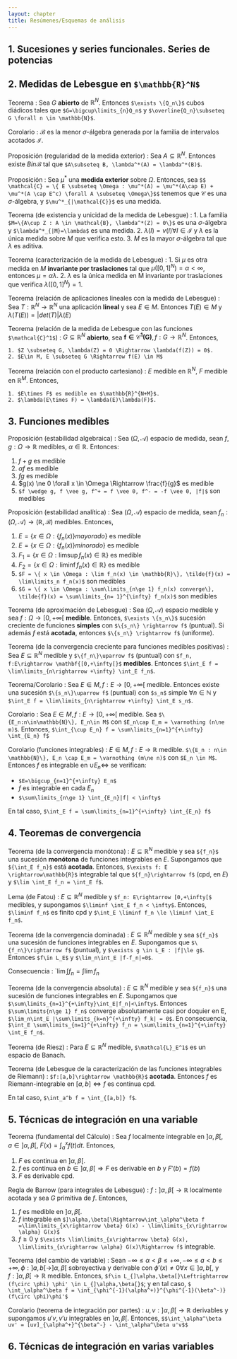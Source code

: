```yaml
---
layout: chapter
title: Resúmenes/Esquemas de análisis
---
```


<style>dt{color:#333;margin-top:0.8em;}</style>

## 1. Sucesiones y series funcionales. Series de potencias

## 2. Medidas de Lebesgue en `$\mathbb{R}^N$`

Teorema
: Sea $G$ **abierto** de $\mathbb{R}^N$. Entonces `$\exists \{Q_n\}$` cubos diádicos
tales que `$G=\bigcup\limits_{n}Q_n$` y `$\overline{Q_n}\subseteq G \forall n \in \mathbb{N}$`.

Corolario
: $\mathcal{B}$ es la menor $\sigma$-álgebra generada por la familia de intervalos
acotados $\mathcal{I}$.

Proposición (regularidad de la medida exterior)
: Sea $A \subseteq \mathbb{R}^N$. Entonces existe $B in \mathcal{B}$ tal que
`$A\subseteq B, \lambda^*(A) = \lambda^*(B)$`.

Proposición
: Sea $\mu^*$ una **medida exterior** sobre $\Omega$. Entonces, sea
`$$ \mathcal{C} = \{ E \subseteq \Omega : \mu^*(A) = \mu^*(A\cap E) + \mu^*(A \cap E^c) \forall A \subseteq \Omega\}$$`
tenemos que $\mathcal{C}$ es una $\sigma$-álgebra, y `$\mu^*_{|\mathcal{C}}$` es una medida.

Teorema (de existencia y unicidad de la medida de Lebesgue)
: 1. La familia `$M=\{A\cup Z : A \in \mathcal{B}, \lambda^*(Z) = 0\}$` es una $\sigma$-álgebra
     y `$\lambda^*_{|M}=\lambda$` es una medida.
  2. $\lambda(I) = v(I) \forall I \in \mathcal{I}$ y $\lambda$ es la única medida sobre
     $M$ que verifica esto.
  3. $M$ es la mayor $\sigma$-álgebra tal que $\lambda$ es aditiva.

Teorema (caracterización de la medida de Lebesgue)
: 1. Si $\mu$ es otra medida en $M$ **invariante por traslaciones** tal que $\mu([0,1]^N)=\alpha < \infty$,
     entonces $\mu = \alpha \lambda$.
  2. $\lambda$ es la única medida en M invariante por traslaciones que verifica $\lambda([0,1]^N)=1$.

Teorema (relación de aplicaciones lineales con la medida de Lebesgue)
: Sea $T: \mathbb{R}^N \rightarrow \mathbb{R}^N$ una aplicación **lineal** y sea $E\in M$. Entonces
  $T(E) \in M$ y $\lambda(T(E))=|det(T)| \lambda(E)$

Teorema (relación de la medida de Lebesgue con las funciones `$\mathcal{C}^1$`)
: $G \subseteq \mathbb{R}^N$ **abierto**, sea $\mathbf{f \in \mathcal{C}^1(G)}, f: G \rightarrow \mathbb{R}^N$. Entonces,

    1. $Z \subseteq G, \lambda(Z) = 0 \Rightarrow \lambda(f(Z)) = 0$.
    2. $E\in M, E \subseteq G \Rightarrow f(E) \in M$

Teorema (relación con el producto cartesiano)
: $E$ medible en $\mathbb{R}^N$, $F$ medible en $\mathbb{R}^M$. Entonces,

    1. $E\times F$ es medible en $\mathbb{R}^{N+M}$.
    2. $\lambda(E\times F) = \lambda(E)\lambda(F)$.


## 3. Funciones medibles

Proposición (estabilidad algebraica)
: Sea $(\Omega, \mathcal{A})$ espacio de medida, sean $f,g:\Omega \rightarrow \mathbb{R}$
  medibles, $\alpha\in\mathbb{R}$. Entonces:

  1. $f+g$ es medible
  1. $\alpha f$ es medible
  1. $f g$ es medible
  1. $g(x) \ne 0 \forall x \in \Omega \Rightarrow \frac{f}{g}$ es medible
  1. `$f \wedge g, f \vee g, f^+ = f \vee 0, f^- = -f \vee 0, |f|$` son medibles

Proposición (estabilidad analítica)
: Sea $(\Omega, \mathcal{A})$ espacio de medida, sean $f_n:(\Omega, \mathcal{A}) \rightarrow (\mathbb{R}, \mathcal{B})$
  medibles. Entonces,

  1. $E = \{ x \in \Omega : \{f_n(x)\} mayorado\}$ es medible
  1. $E = \{ x \in \Omega : \{f_n(x)\} minorado\}$ es medible
  1. $F_1 = \{ x \in \Omega : \limsup f_n(x) \in \mathbb{R}\}$ es medible
  1. $F_2 = \{ x \in \Omega : \liminf f_n(x) \in \mathbb{R}\}$ es medible
  1. `$F = \{ x \in \Omega : \lim f_n(x) \in \mathbb{R}\}, \tilde{f}(x) = \lim\limits_n f_n(x)$` son medibles
  1. `$G = \{ x \in \Omega : \sum\limits_{n\ge 1} f_n(x) converge\}, \tilde{f}(x) = \sum\limits_{n= 1}^{\infty} f_n(x)$` son medibles

Teorema (de aproximación de Lebesgue)
: Sea $(\Omega, \mathcal{A})$ espacio medible y sea $f: \Omega \rightarrow [0,+\infty[$
  **medible**. Entonces, `$\exists \{s_n\}$` sucesión creciente de funciones **simples** con `$\{s_n\} \rightarrow f$` (puntual).
  Si además $f$ está **acotada**, entonces `$\{s_n\} \rightarrow f$` (uniforme).

Teorema (de la convergencia creciente para funciones medibles positivas)
: Sea $E \subseteq \mathbb{R}^N$ medible y `$\{f_n\}\uparrow f$` (puntual) con
  `$f_n, f:E\rightarrow \mathbf{[0,+\infty[}$` **medibles**. Entonces
  `$\int_E f = \lim\limits_{n\rightarrow +\infty} \int_E f_n$`.

Teorema/Corolario
: Sea $E \in M, f: E \rightarrow [0,+\infty[$ medible. Entonces existe una sucesión
  `$\{s_n\}\uparrow f$` (puntual) con `$s_n$` simple $\forall n \in \mathbb{N}$
  y `$\int_E f = \lim\limits_{n\rightarrow +\infty} \int_E s_n$`.

Corolario
: Sea $E \in M, f: E \rightarrow [0,+\infty[$ medible. Sea `$\{E_n:n\in\mathbb{N}\}, E_n\in M$`
  con `$E_n\cap E_m = \varnothing (n\ne m)$`. Entonces, `$\int_{\cup E_n} f = \sum\limits_{n=1}^{+\infty} \int_{E_n} f$`

Corolario (funciones integrables)
: $E \in M, f: E \rightarrow \mathbb{R}$ medible. `$\{E_n : n\in \mathbb{N}\}, E_n \cap E_m = \varnothing (m\ne n)$`
  con `$E_n \in M$`. Entonces $f$ es integrable en $\cup E_n \Leftrightarrow$ se verifican:

  * `$E=\bigcup_{n=1}^{+\infty} E_n$`
  * $f$ es integrable en cada $E_n$
  * `$\sum\limits_{n\ge 1} \int_{E_n}|f| < \infty$`

  En tal caso, `$\int_E f = \sum\limits_{n=1}^{+\infty} \int_{E_n} f$`

## 4. Teoremas de convergencia

Teorema (de la convergencia monótona)
: $E \subseteq \mathbb{R}^N$ medible y sea `${f_n}$` una sucesión **monótona** de
  funciones integrables en $E$. Supongamos que `${\int_E f_n}$` está **acotada**. Entonces,
  `$\exists f: E \rightarrow\mathbb{R}$` integrable tal que `${f_n}\rightarrow f$` (cpd, en $E$)
  y `$\lim \int_E f_n = \int_E f$`.

Lema (de Fatou)
: $E \subseteq \mathbb{R}^N$ medible y `$f_n: E\rightarrow [0,+\infty[$` medibles, y supongamos
  `$\liminf \int_E f_n < \infty$`. Entonces, `$\liminf f_n$` es finito cpd y
  `$\int_E \liminf f_n \le \liminf \int_E f_n$`.

Teorema (de la convergencia dominada)
: $E \subseteq \mathbb{R}^N$ medible y sea `${f_n}$` una sucesión de
  funciones integrables en $E$. Supongamos que `$\{f_n\}\rightarrow f$` (puntual),
  y `$\exists g \in L_E : |f|\le g$`. Entonces `$f\in L_E$` y `$\lim_n\int_E |f-f_n|=0$`.

Consecuencia
: `$\lim\int f_n = \int \lim f_n$

Teorema (de la convergencia absoluta)
: $E \subseteq \mathbb{R}^N$ medible y sea `${f_n}$` una sucesión de
  funciones integrables en $E$. Supongamos que `$\sum\limits_{n=1}^{+\infty}\int_E|f_n|<\infty$`.
  Entonces `$\sum\limits{n\ge 1} f_n$` converge absolutamente casi por doquier en E,
  `$\lim_n\int_E |\sum\limits_{k=n}^{+\infty} f_k| = 0$`. En consecuencia,
  `$\int_E \sum\limits_{n=1}^{+\infty} f_n = \sum\limits_{n=1}^{+\infty} \int_E f_n$`.

Teorema (de Riesz)
: Para $E \subseteq \mathbb{R}^N$ medible, `$\mathcal{L}_E^1$` es un espacio de Banach.

Teorema (de Lebesgue de la caracterización de las funciones integrables de Riemann)
: `$f:[a,b]\rightarrow \mathbb{R}$` **acotada**. Entonces $f$ es Riemann-integrable en
  $[a,b]\Leftrightarrow f$ es continua cpd.

  En tal caso, `$\int_a^b f = \int_{[a,b]} f$`.

## 5. Técnicas de integración en una variable

Teorema (fundamental del Cálculo)
: Sea $f$ localmente integrable en $]\alpha,\beta[$, $a\in ]\alpha,\beta[$,
  $F(x) = \int_a^x f(t)dt$. Entonces,

  1. $F$ es continua en $]\alpha,\beta[$.
  1. $f$ es continua en $b \in ]\alpha,\beta[ \Rightarrow F$ es derivable en $b$
     y $F'(b) = f(b)$
  1. $F$ es derivable cpd.

Regla de Barrow (para integrales de Lebesgue)
: $f:]\alpha,\beta[\rightarrow\mathbb{R}$ localmente acotada y sea $G$ primitiva de $f$. Entonces,

  1. $f$ es medible en $]\alpha,\beta[$.
  1. $f$ integrable en `$]\alpha,\beta[\Rightarrow\int_\alpha^\beta f =\lim\limits_{x\rightarrow \beta} G(x) - \lim\limits_{x\rightarrow \alpha} G(x)$`
  1. $f\ge 0$ y `$\exists \lim\limits_{x\rightarrow \beta} G(x), \lim\limits_{x\rightarrow \alpha} G(x)\Rightarrow f$`
     integrable.

Teorema (del cambio de variable)
: Sean $-\infty \le \alpha < \beta \le +\infty, -\infty \le a < b \le +\infty, \phi: ]a,b[\rightarrow ]\alpha,\beta[$
  sobreyectiva y derivable con $\phi'(x) \ne 0 \forall x \in ]a,b[$, y $f:]\alpha,\beta[\rightarrow \mathbb{R}$
  medible. Entonces, `$f\in L_{]\alpha,\beta[}\Leftrightarrow (f\circ \phi) \phi' \in L_{]\alpha,\beta[}$`; y en tal caso,
  `$ \int_\alpha^\beta f = \int_{\phi^{-1}(\alpha^+)}^{\phi^{-1}(\beta^-)} (f\circ \phi)\phi'$`

Corolario (teorema de integración por partes)
: $u,v:]\alpha,\beta[\rightarrow\mathbb{R}$ derivables y supongamos $u'v,v'u$ integrables
  en $]\alpha,\beta[$. Entonces,
  `$$\int_\alpha^\beta uv' = [uv]_{\alpha^+}^{\beta^-} - \int_\alpha^\beta u'v$$`

## 6. Técnicas de integración en varias variables
